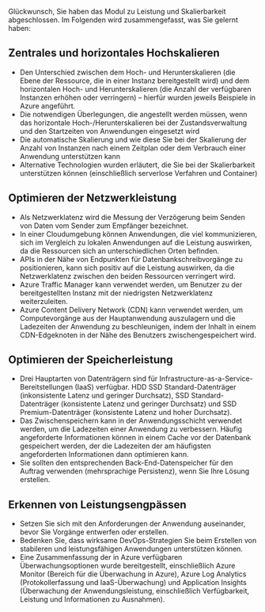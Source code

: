Glückwunsch, Sie haben das Modul zu Leistung und Skalierbarkeit abgeschlossen. Im Folgenden wird zusammengefasst, was Sie gelernt haben:

## <a name="scaling-up-and-scaling-out"></a>Zentrales und horizontales Hochskalieren

* Den Unterschied zwischen dem Hoch- und Herunterskalieren (die Ebene der Ressource, die in einer Instanz bereitgestellt wird) und dem horizontalen Hoch- und Herunterskalieren (die Anzahl der verfügbaren Instanzen erhöhen oder verringern) – hierfür wurden jeweils Beispiele in Azure angeführt.
* Die notwendigen Überlegungen, die angestellt werden müssen, wenn das horizontale Hoch-/Herunterskalieren bei der Zustandsverwaltung und den Startzeiten von Anwendungen eingesetzt wird
* Die automatische Skalierung und wie diese Sie bei der Skalierung der Anzahl von Instanzen nach einem Zeitplan oder dem Verbrauch einer Anwendung unterstützen kann
* Alternative Technologien wurden erläutert, die Sie bei der Skalierbarkeit unterstützen können (einschließlich serverlose Verfahren und Container)

## <a name="optimize-network-performance"></a>Optimieren der Netzwerkleistung

* Als Netzwerklatenz wird die Messung der Verzögerung beim Senden von Daten vom Sender zum Empfänger bezeichnet.
* In einer Cloudumgebung können Anwendungen, die viel kommunizieren, sich im Vergleich zu lokalen Anwendungen auf die Leistung auswirken, da die Ressourcen sich an unterschiedlichen Orten befinden.
* APIs in der Nähe von Endpunkten für Datenbankschreibvorgänge zu positionieren, kann sich positiv auf die Leistung auswirken, da die Netzwerklatenz zwischen den beiden Ressourcen verringert wird.
* Azure Traffic Manager kann verwendet werden, um Benutzer zu der bereitgestellten Instanz mit der niedrigsten Netzwerklatenz weiterzuleiten.
* Azure Content Delivery Network (CDN) kann verwendet werden, um Computevorgänge aus der Hauptanwendung auszulagern und die Ladezeiten der Anwendung zu beschleunigen, indem der Inhalt in einem CDN-Edgeknoten in der Nähe des Benutzers zwischengespeichert wird.

## <a name="optimize-storage-performance"></a>Optimieren der Speicherleistung

* Drei Hauptarten von Datenträgern sind für Infrastructure-as-a-Service-Bereitstellungen (IaaS) verfügbar. HDD SSD Standard-Datenträger (inkonsistente Latenz und geringer Durchsatz), SSD Standard-Datenträger (konsistente Latenz und geringer Durchsatz) und SSD Premium-Datenträger (konsistente Latenz und hoher Durchsatz).
* Das Zwischenspeichern kann in der Anwendungsschicht verwendet werden, um die Ladezeiten einer Anwendung zu verbessern. Häufig angeforderte Informationen können in einem Cache vor der Datenbank gespeichert werden, der die Ladezeiten der am häufigsten angeforderten Informationen dann optimieren kann.
* Sie sollten den entsprechenden Back-End-Datenspeicher für den Auftrag verwenden (mehrsprachige Persistenz), wenn Sie Ihre Lösung erstellen.

## <a name="identify-performance-bottlenecks"></a>Erkennen von Leistungsengpässen

* Setzen Sie sich mit den Anforderungen der Anwendung auseinander, bevor Sie Vorgänge entwerfen oder erstellen.
* Bedenken Sie, dass wirksame DevOps-Strategien Sie beim Erstellen von stabileren und leistungsfähigen Anwendungen unterstützen können.
* Eine Zusammenfassung der in Azure verfügbaren Überwachungsoptionen wurde bereitgestellt, einschließlich Azure Monitor (Bereich für die Überwachung in Azure), Azure Log Analytics (Protokollerfassung und IaaS-Überwachung) und Application Insights (Überwachung der Anwendungsleistung, einschließlich Verfügbarkeit, Leistung und Informationen zu Ausnahmen).